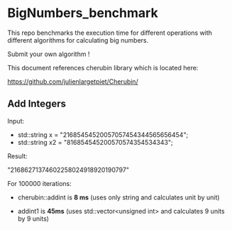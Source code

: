 # BigNumbers_benchmark

This repo benchmarks the execution time for different operations with different algorithms for calculating big numbers.

Submit your own algorithm !

This document references cherubin library which is located here:

https://github.com/julienlargetpiet/Cherubin/

## Add Integers

Input:

- std::string x = "21685454520057057454344565656454";
- std::string x2 = "816854545200570574354534343";

Result:

"21686271374602258024918920190797"

For 100000 iterations:

- cherubin::addint is **8 ms** (uses only string and calculates unit by unit)

- addint1 is **45ms** (uses std::vector&lt;unsigned int&gt; and calculates 9 units by 9 units)




